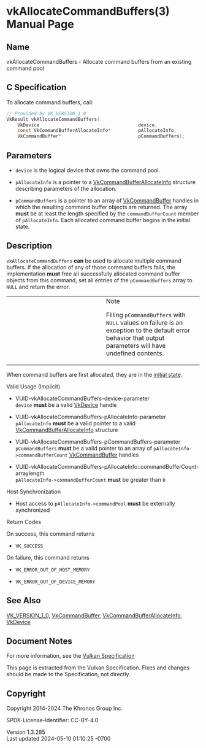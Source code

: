 # vkAllocateCommandBuffers(3) Manual Page

## Name

vkAllocateCommandBuffers - Allocate command buffers from an existing
command pool



## <a href="#_c_specification" class="anchor"></a>C Specification

To allocate command buffers, call:

``` c
// Provided by VK_VERSION_1_0
VkResult vkAllocateCommandBuffers(
    VkDevice                                    device,
    const VkCommandBufferAllocateInfo*          pAllocateInfo,
    VkCommandBuffer*                            pCommandBuffers);
```

## <a href="#_parameters" class="anchor"></a>Parameters

- `device` is the logical device that owns the command pool.

- `pAllocateInfo` is a pointer to a
  [VkCommandBufferAllocateInfo](https://registry.khronos.org/vulkan/specs/1.3-extensions/man/html/VkCommandBufferAllocateInfo.html)
  structure describing parameters of the allocation.

- `pCommandBuffers` is a pointer to an array of
  [VkCommandBuffer](https://registry.khronos.org/vulkan/specs/1.3-extensions/man/html/VkCommandBuffer.html) handles in which the resulting
  command buffer objects are returned. The array **must** be at least
  the length specified by the `commandBufferCount` member of
  `pAllocateInfo`. Each allocated command buffer begins in the initial
  state.

## <a href="#_description" class="anchor"></a>Description

`vkAllocateCommandBuffers` **can** be used to allocate multiple command
buffers. If the allocation of any of those command buffers fails, the
implementation **must** free all successfully allocated command buffer
objects from this command, set all entries of the `pCommandBuffers`
array to `NULL` and return the error.

<table>
<colgroup>
<col style="width: 50%" />
<col style="width: 50%" />
</colgroup>
<tbody>
<tr class="odd">
<td class="icon"><em></em></td>
<td class="content">Note
<p>Filling <code>pCommandBuffers</code> with <code>NULL</code> values on
failure is an exception to the default error behavior that output
parameters will have undefined contents.</p></td>
</tr>
</tbody>
</table>

When command buffers are first allocated, they are in the <a
href="https://registry.khronos.org/vulkan/specs/1.3-extensions/html/vkspec.html#commandbuffers-lifecycle"
target="_blank" rel="noopener">initial state</a>.

Valid Usage (Implicit)

- <a href="#VUID-vkAllocateCommandBuffers-device-parameter"
  id="VUID-vkAllocateCommandBuffers-device-parameter"></a>
  VUID-vkAllocateCommandBuffers-device-parameter  
  `device` **must** be a valid [VkDevice](https://registry.khronos.org/vulkan/specs/1.3-extensions/man/html/VkDevice.html) handle

- <a href="#VUID-vkAllocateCommandBuffers-pAllocateInfo-parameter"
  id="VUID-vkAllocateCommandBuffers-pAllocateInfo-parameter"></a>
  VUID-vkAllocateCommandBuffers-pAllocateInfo-parameter  
  `pAllocateInfo` **must** be a valid pointer to a valid
  [VkCommandBufferAllocateInfo](https://registry.khronos.org/vulkan/specs/1.3-extensions/man/html/VkCommandBufferAllocateInfo.html)
  structure

- <a href="#VUID-vkAllocateCommandBuffers-pCommandBuffers-parameter"
  id="VUID-vkAllocateCommandBuffers-pCommandBuffers-parameter"></a>
  VUID-vkAllocateCommandBuffers-pCommandBuffers-parameter  
  `pCommandBuffers` **must** be a valid pointer to an array of
  `pAllocateInfo->commandBufferCount`
  [VkCommandBuffer](https://registry.khronos.org/vulkan/specs/1.3-extensions/man/html/VkCommandBuffer.html) handles

- <a
  href="#VUID-vkAllocateCommandBuffers-pAllocateInfo::commandBufferCount-arraylength"
  id="VUID-vkAllocateCommandBuffers-pAllocateInfo::commandBufferCount-arraylength"></a>
  VUID-vkAllocateCommandBuffers-pAllocateInfo::commandBufferCount-arraylength  
  `pAllocateInfo->commandBufferCount` **must** be greater than `0`

Host Synchronization

- Host access to `pAllocateInfo->commandPool` **must** be externally
  synchronized

Return Codes

On success, this command returns  
- `VK_SUCCESS`

On failure, this command returns  
- `VK_ERROR_OUT_OF_HOST_MEMORY`

- `VK_ERROR_OUT_OF_DEVICE_MEMORY`

## <a href="#_see_also" class="anchor"></a>See Also

[VK_VERSION_1_0](https://registry.khronos.org/vulkan/specs/1.3-extensions/man/html/VK_VERSION_1_0.html),
[VkCommandBuffer](https://registry.khronos.org/vulkan/specs/1.3-extensions/man/html/VkCommandBuffer.html),
[VkCommandBufferAllocateInfo](https://registry.khronos.org/vulkan/specs/1.3-extensions/man/html/VkCommandBufferAllocateInfo.html),
[VkDevice](https://registry.khronos.org/vulkan/specs/1.3-extensions/man/html/VkDevice.html)

## <a href="#_document_notes" class="anchor"></a>Document Notes

For more information, see the <a
href="https://registry.khronos.org/vulkan/specs/1.3-extensions/html/vkspec.html#vkAllocateCommandBuffers"
target="_blank" rel="noopener">Vulkan Specification</a>

This page is extracted from the Vulkan Specification. Fixes and changes
should be made to the Specification, not directly.

## <a href="#_copyright" class="anchor"></a>Copyright

Copyright 2014-2024 The Khronos Group Inc.

SPDX-License-Identifier: CC-BY-4.0

Version 1.3.285  
Last updated 2024-05-10 01:10:25 -0700
